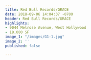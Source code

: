 ```yaml
---
title: Red Bull Records/GRACE
date: 2018-09-06 14:04:37 -0700
header: Red Bull Records/GRACE
highlights:
- 9044 Melrose Avenue, West Hollywood
- 18,000 SF
image_1: "/images/G1-1.jpg"
image_2: ''
published: false

---
```

